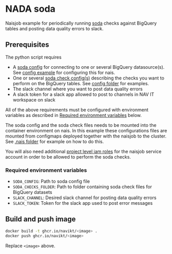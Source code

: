 # NADA soda
Naisjob example for periodically running [soda](https://github.com/sodadata/soda-core) checks against BigQuery tables and posting data quality errors to slack.

## Prerequisites
The python script requires 

- A [soda config](https://docs.soda.io/soda/connect-bigquery.html#connection-configuration) for connecting to one or several BigQuery datasource(s). See [config example](https://github.com/navikt/nada-soda/blob/main/.local/soda-config/config.yaml) for configuring this for nais.
- One or several [soda check config(s)](https://docs.soda.io/soda-cl/soda-cl-overview.html) describing the checks you want to perform on the BigQuery tables. See [config folder](https://github.com/navikt/nada-soda/tree/main/.local/soda-checks) for examples.
- The slack channel where you want to post data quality errors
- A slack token for a slack app allowed to post to channels in NAV IT workspace on slack

All of the above requirements must be configured with environment variables as described in [Required environment variables](#required-environment-variables) below.

The soda config and the soda check files needs to be mounted into the container environment on nais. In this example these configurations files are mounted from configmaps deployed together with the naisjob to the cluster. See [.nais folder](https://github.com/navikt/nada-soda/tree/main/.nais) for example on how to do this.

You will also need additional [project level iam roles](https://github.com/navikt/nada-soda/blob/main/.nais/naisjob.yaml#L32-L47) for the naisjob service account in order to be allowed to perform the soda checks.

### Required environment variables
- `SODA_CONFIG`: Path to soda config file
- `SODA_CHECKS_FOLDER`: Path to folder containing soda check files for BigQuery datasets
- `SLACK_CHANNEL`: Desired slack channel for posting data quality errors
- `SLACK_TOKEN`: Token for the slack app used to post error messages

## Build and push image
````bash
docker build -t ghcr.io/navikt/<image> .
docker push ghcr.io/navikt/<image>
````
Replace `<image>` above.